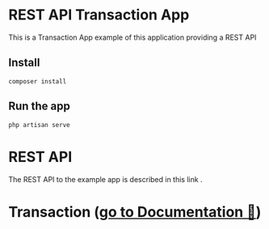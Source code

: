 # REST API Transaction App

This is a Transaction App example of this application providing a REST
API 

## Install

    composer install

## Run the app

    php artisan serve



# REST API

The REST API to the example app is described in this link .

# <p align="left" alt="Twitter" width="30px" src="https://image.flaticon.com/icons/svg/2111/2111703.svg" draggable="false" /> Transaction ([go to Documentation 🚀](https://documenter.getpostman.com/view/12650452/UVkiRdBt))
